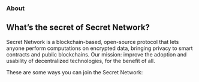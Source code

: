 <hero></hero>

<slim-column>

### About
## What’s the secret of Secret Network?

Secret Network is a blockchain-based, open-source protocol that lets anyone perform computations on encrypted data, bringing privacy to smart contracts and public blockchains. Our mission: improve the adoption and usability of decentralized technologies, for the benefit of all.

These are some ways you can join the Secret Network:

</slim-column>

<triplet-columns>

<template v-slot:left>

<div class="card">

### **Join the**<br>Community

![Community](./img/illustration_community.png)

</div>

</template>

<template v-slot:middle>

<div class="card">

### **Build a**<br> Secret App

![Secret App](./img/illustration_secret-app.png)

</div>

</template>
  
<template v-slot:right>

<div class="card">

### **Become a**<br>Node Operator

![Node Operator](./img/illustration_node-operator.png)

</div>

</template>

</triplet-columns>

<newsletter></newsletter>

</text-banner>

<style lang="scss">
.triplets-columns {
  grid-row-gap: rem(34px);
  padding-bottom: rem(100px);
}
.card {
  position: relative;
  border-radius: 17px;
  padding: 25px 19px;
  height: 100%;
  @include theme(dark dark-colored) {
    border: 3px solid white;
  }
  @include theme(light light-colored) {
    border: 3px solid black;
  }
  & > h3 {
    font-size: rem(32px);
    margin: 0;
    & > strong {
      font-size: rem(22px);
    }
  }
  & > p:nth-of-type(1) {
    width: calc(100% + 40px);
    margin: 0;
    position: relative;
    left: -20px;
    bottom: -34px;
    & > img {
       width: 100%;
       object-position: bottom;
    }
  }
}
</style>
